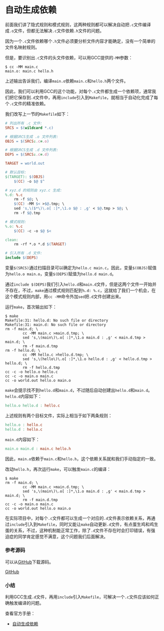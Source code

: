 # 自动生成依赖

前面我们讲了隐式规则和模式规则，这两种规则都可以解决自动把`.c`文件编译成`.o`文件，但都无法解决`.c`文件依赖`.h`文件的问题。

因为一个`.c`文件依赖哪个`.h`文件必须要分析文件内容才能确定，没有一个简单的文件名映射规则。

但是，要识别出`.c`文件的头文件依赖，可以用GCC提供的`-MM`参数：

```plain
$ cc -MM main.c
main.o: main.c hello.h
```

上述输出告诉我们，编译`main.o`依赖`main.c`和`hello.h`两个文件。

因此，我们可以利用GCC的这个功能，对每个`.c`文件都生成一个依赖项，通常我们把它保存到`.d`文件中，再用`include`引入到`Makefile`，就相当于自动化完成了每个`.c`文件的精准依赖。

我们改写上一节的`Makefile`如下：

```makefile
# 列出所有 .c 文件:
SRCS = $(wildcard *.c)

# 根据SRCS生成 .o 文件列表:
OBJS = $(SRCS:.c=.o)

# 根据SRCS生成 .d 文件列表:
DEPS = $(SRCS:.c=.d)

TARGET = world.out

# 默认目标:
$(TARGET): $(OBJS)
	$(CC) -o $@ $^

# xyz.d 的规则由 xyz.c 生成:
%.d: %.c
	rm -f $@; \
	$(CC) -MM $< >$@.tmp; \
	sed 's,\($*\)\.o[ :]*,\1.o $@ : ,g' < $@.tmp > $@; \
	rm -f $@.tmp

# 模式规则:
%.o: %.c
	$(CC) -c -o $@ $<

clean:
	rm -rf *.o *.d $(TARGET)

# 引入所有 .d 文件:
include $(DEPS)
```

变量`$(SRCS)`通过扫描目录可以确定为`hello.c main.c`，因此，变量`$(OBJS)`赋值为`hello.o main.o`，变量`$(DEPS)`赋值为`hello.d main.d`。

通过`include $(DEPS)`我们引入`hello.d`和`main.d`文件，但是这两个文件一开始并不存在，不过，`make`通过模式规则匹配到`%.d: %.c`，这就给了我们一个机会，在这个模式规则内部，用`cc -MM`命令外加`sed`把`.d`文件创建出来。

运行`make`，首次输出如下：

```plain
$ make
Makefile:31: hello.d: No such file or directory
Makefile:31: main.d: No such file or directory
rm -f main.d; \
        cc -MM main.c >main.d.tmp; \
        sed 's,\(main\)\.o[ :]*,\1.o main.d : ,g' < main.d.tmp > main.d; \
        rm -f main.d.tmp
rm -f hello.d; \
        cc -MM hello.c >hello.d.tmp; \
        sed 's,\(hello\)\.o[ :]*,\1.o hello.d : ,g' < hello.d.tmp > hello.d; \
        rm -f hello.d.tmp
cc -c -o hello.o hello.c
cc -c -o main.o main.c
cc -o world.out hello.o main.o
```

`make`会提示找不到`hello.d`和`main.d`，不过随后自动创建出`hello.d`和`main.d`。`hello.d`内容如下：

```makefile
hello.o hello.d : hello.c
```

上述规则有两个目标文件，实际上相当于如下两条规则：

```makefile
hello.o : hello.c
hello.d : hello.c
```

`main.d`内容如下：

```makefile
main.o main.d : main.c hello.h
```

因此，`main.o`依赖于`main.c`和`hello.h`，这个依赖关系就和我们手动指定的一致。

改动`hello.h`，再次运行`make`，可以触发`main.c`的编译：

```plain
$ make
rm -f main.d; \
        cc -MM main.c >main.d.tmp; \
        sed 's,\(main\)\.o[ :]*,\1.o main.d : ,g' < main.d.tmp > main.d; \
        rm -f main.d.tmp
cc -c -o main.o main.c
cc -o world.out hello.o main.o
```

在实际项目中，对每个`.c`文件都可以生成一个对应的`.d`文件表示依赖关系，再通过`include`引入到`Makefile`，同时又能让`make`自动更新`.d`文件，有点蛋生鸡和鸡生蛋的关系，不过，这种机制能正常工作，除了`.d`文件不存在时会打印错误，有强迫症的同学肯定感觉不满意，这个问题我们后面解决。

### 参考源码

可以从[GitHub](https://github.com/youkechaung/makefile-tutorial/tree/main/v6)下载源码。

<a class="git-explorer" href="https://github.com/youkechaung/makefile-tutorial/tree/main/v6">GitHub</a>

### 小结

利用GCC生成`.d`文件，再用`include`引入`Makefile`，可解决一个`.c`文件应该如何正确触发编译的问题。

查看官方手册：

- [自动生成依赖](https://www.gnu.org/software/make/manual/html_node/Automatic-Prerequisites.html)
